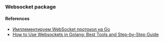 ### Websocket package

#### References

- [Имплементируем WebSocket протокол на Go](https://habr.com/ru/post/674694/)
- [How to Use Websockets in Golang: Best Tools and Step-by-Step Guide](https://yalantis.com/blog/how-to-build-websockets-in-go/)
